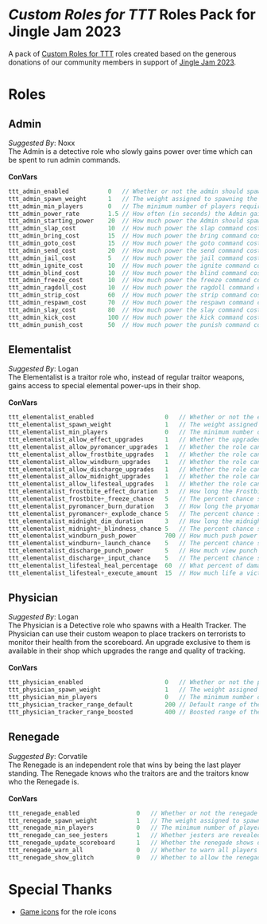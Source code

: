 # _Custom Roles for TTT_ Roles Pack for Jingle Jam 2023
A pack of [Custom Roles for TTT](https://github.com/Custom-Roles-for-TTT/TTT-Custom-Roles) roles created based on the generous donations of our community members in support of [Jingle Jam 2023](https://www.jinglejam.co.uk/).

# Roles

## Admin
_Suggested By_: Noxx\
The Admin is a detective role who slowly gains power over time which can be spent to run admin commands.
\
\
**ConVars**
```cpp
ttt_admin_enabled           0   // Whether or not the admin should spawn
ttt_admin_spawn_weight      1   // The weight assigned to spawning the admin
ttt_admin_min_players       0   // The minimum number of players required to spawn the admin
ttt_admin_power_rate        1.5 // How often (in seconds) the Admin gains power
ttt_admin_starting_power    20  // How much power the Admin should spawn with
ttt_admin_slap_cost         10  // How much power the slap command costs. Set to 0 to disable
ttt_admin_bring_cost        15  // How much power the bring command costs. Set to 0 to disable
ttt_admin_goto_cost         15  // How much power the goto command costs. Set to 0 to disable
ttt_admin_send_cost         20  // How much power the send command costs. Set to 0 to disable
ttt_admin_jail_cost         5   // How much power the jail command costs per second. Set to 0 to disable
ttt_admin_ignite_cost       10  // How much power the ignite command costs per second. Set to 0 to disable
ttt_admin_blind_cost        10  // How much power the blind command costs per second. Set to 0 to disable
ttt_admin_freeze_cost       10  // How much power the freeze command costs per second. Set to 0 to disable
ttt_admin_ragdoll_cost      10  // How much power the ragdoll command costs per second. Set to 0 to disable
ttt_admin_strip_cost        60  // How much power the strip command costs. Set to 0 to disable
ttt_admin_respawn_cost      70  // How much power the respawn command costs. Set to 0 to disable
ttt_admin_slay_cost         80  // How much power the slay command costs. Set to 0 to disable
ttt_admin_kick_cost         100 // How much power the kick command costs. Set to 0 to disable
ttt_admin_punish_cost       50  // How much power the punish command costs. Set to 0 to disable. Requires Karma Punishments mod
```

## Elementalist
_Suggested By_: Logan\
The Elementalist is a traitor role who, instead of regular traitor weapons, gains access to special elemental power-ups in their shop.
\
\
**ConVars**
```cpp
ttt_elementalist_enabled                    0   // Whether or not the elementalist should spawn
ttt_elementalist_spawn_weight               1   // The weight assigned to spawning the elementalist
ttt_elementalist_min_players                0   // The minimum number of players required to spawn the elementalist
ttt_elementalist_allow_effect_upgrades      1   // Whether the upgraded versions of the effects are available for purchase, i.e. pyromancer+
ttt_elementalist_allow_pyromancer_upgrades  1   // Whether the role can purchase the pyromancer upgrade
ttt_elementalist_allow_frostbite_upgrades   1   // Whether the role can purchase the frostbite upgrade
ttt_elementalist_allow_windburn_upgrades    1   // Whether the role can purchase the windburn upgrade
ttt_elementalist_allow_discharge_upgrades   1   // Whether the role can purchase the discharge upgrade
ttt_elementalist_allow_midnight_upgrades    1   // Whether the role can purchase the midnight upgrade
ttt_elementalist_allow_lifesteal_upgrades   1   // Whether the role can purchase the lifesteal upgrade
ttt_elementalist_frostbite_effect_duration  3   // How long the Frostbite slow & freeze effect lasts
ttt_elementalist_frostbite+_freeze_chance   5   // The percent chance shooting a victim which has been slowed by frostbite will instead freeze them
ttt_elementalist_pyromancer_burn_duration   3   // How long the pryomancer effect should burn the victim for, 100 damage would scale for the full length
ttt_elementalist_pyromancer+_explode_chance 5   // The percent chance shooting a victim ignited by pyromancer will cause them to explode
ttt_elementalist_midnight_dim_duration      3   // How long the midnight screen dimming effect should last
ttt_elementalist_midnight+_blindness_chance 5   // The percent chance shooting a victim affected by midnight will instead completely blind them
ttt_elementalist_windburn_push_power        700 // How much push power the windburn effect should apply to victims, scales with damage done
ttt_elementalist_windburn+_launch_chance    5   // The percent chance shooting a victim will launch instead of push them
ttt_elementalist_discharge_punch_power      5   // How much view punch power the discharge effect should apply to victims, scales with damage done
ttt_elementalist_discharge+_input_chance    5   // The percent chance shooting a victim will cause them to apply a random input in additional to the view punch
ttt_elementalist_lifesteal_heal_percentage  60  // What percent of damage done by shooting should be converted into health for the elementalist
ttt_elementalist_lifesteal+_execute_amount  15  // How much life a victim must reach before lifesteal+ will execute them
```

## Physician
_Suggested By_: Logan\
The Physician is a Detective role who spawns with a Health Tracker. The Physician can use their custom weapon to place trackers on terrorists to monitor their health from the scoreboard.
An upgrade exclusive to them is available in their shop which upgrades the range and quality of tracking.
\
\
**ConVars**
```cpp
ttt_physician_enabled                       0   // Whether or not the physician should spawn
ttt_physician_spawn_weight                  1   // The weight assigned to spawning the physician
ttt_physician_min_players                   0   // The minimum number of players required to spawn the physician
ttt_physician_tracker_range_default         200 // Default range of the physician's tracker device
ttt_physician_tracker_range_boosted         400 // Boosted range of the physician's tracker device after the upgrade has been purchased
```

## Renegade
_Suggested By_: Corvatile\
The Renegade is an independent role that wins by being the last player standing. The Renegade knows who the traitors are and the traitors know who the Renegade is.
\
\
**ConVars**
```cpp
ttt_renegade_enabled                0   // Whether or not the renegade should spawn
ttt_renegade_spawn_weight           1   // The weight assigned to spawning the renegade
ttt_renegade_min_players            0   // The minimum number of players required to spawn the renegade
ttt_renegade_can_see_jesters        1   // Whether jesters are revealed (via head icons, color/icon on the scoreboard, etc.) to the renegade
ttt_renegade_update_scoreboard      1   // Whether the renegade shows dead players as missing in action
ttt_renegade_warn_all               0   // Whether to warn all players there is a renegade in the round. If disabled, only traitors are warned
ttt_renegade_show_glitch            0   // Whether to allow the renegade to see the glitch. They will show as an unknown traitor
```

# Special Thanks
- [Game icons](https://game-icons.net/) for the role icons